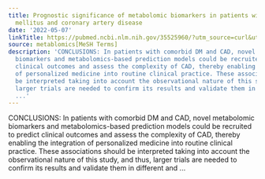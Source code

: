```yaml
---
title: Prognostic significance of metabolomic biomarkers in patients with diabetes
  mellitus and coronary artery disease
date: '2022-05-07'
linkTitle: https://pubmed.ncbi.nlm.nih.gov/35525960/?utm_source=curl&utm_medium=rss&utm_campaign=pubmed-2&utm_content=1Zkrxt7ktlCbHBXEV3v65xxSnkSWNsJ1A6Fq3gBniKhGfIUslK&fc=20210907212339&ff=20220510212350&v=2.17.6
source: metablomics[MeSH Terms]
description: 'CONCLUSIONS: In patients with comorbid DM and CAD, novel metabolomic
  biomarkers and metabolomics-based prediction models could be recruited to predict
  clinical outcomes and assess the complexity of CAD, thereby enabling the integration
  of personalized medicine into routine clinical practice. These associations should
  be interpreted taking into account the observational nature of this study, and thus,
  larger trials are needed to confirm its results and validate them in different and
  ...'
---
```

CONCLUSIONS: In patients with comorbid DM and CAD, novel metabolomic biomarkers and metabolomics-based prediction models could be recruited to predict clinical outcomes and assess the complexity of CAD, thereby enabling the integration of personalized medicine into routine clinical practice. These associations should be interpreted taking into account the observational nature of this study, and thus, larger trials are needed to confirm its results and validate them in different and ...